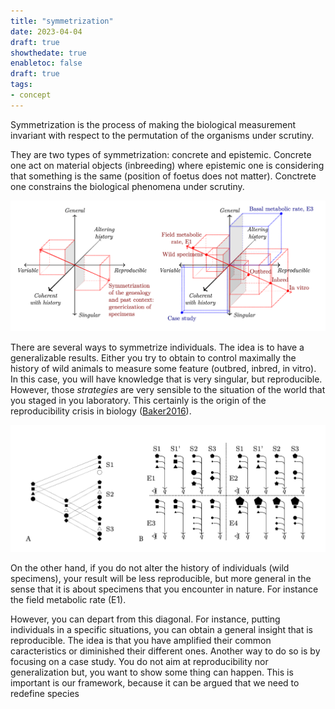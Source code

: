 ```yaml
---
title: "symmetrization"
date: 2023-04-04
draft: true
showthedate: true
enabletoc: false
draft: true
tags:
- concept
---
```


Symmetrization is the process of making the biological measurement invariant with respect to the permutation of the organisms under scrutiny.

They are two types of symmetrization: concrete and epistemic.
Concrete one act on material objects (inbreeding) where epistemic one is considering that something is the same (position of foetus does not matter).
Conctrete one constrains the biological phenomena under scrutiny. 

![](images/Pasted%20image%2020230403203403.png)

There are several ways to symmetrize individuals. The idea is to have a generalizable results. Either you try to obtain to control maximally the history of wild animals to measure some feature (outbred, inbred, in vitro). In this case, you will have knowledge that is very singular, but reproducible. However, those *strategies* are very sensible to the situation of the world that you staged in you laboratory. This certainly is the origin of the reproducibility crisis in biology ([Baker2016](reference/Baker2016.md)). 

![](images/Pasted%20image%2020230403204846.png)

On the other hand, if you do not alter the history of individuals (wild specimens), your result will be less reproducible, but more general in the sense that it is about specimens that you encounter in nature. For instance the field metabolic rate (E1).

However, you can depart from this diagonal. For instance, putting individuals in a specific situations, you can obtain a general insight that is reproducible. The idea is that you have amplified their common caracteristics or diminished their different ones. Another way to do so is by focusing on a case study. You do not aim at reproducibility nor generalization but, you want to show some thing can happen. This is important is our framework, because it can be argued that we need to redefine species


